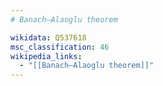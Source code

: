 ```yaml
---
# Banach–Alaoglu theorem

wikidata: Q537618
msc_classification: 46
wikipedia_links:
  - "[[Banach–Alaoglu theorem]]"
---
```

